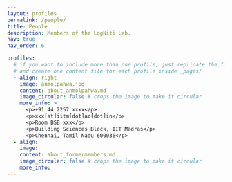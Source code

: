```yaml
---
layout: profiles
permalink: /people/
title: People
description: Members of the LogNiti Lab.
nav: true
nav_order: 6

profiles:
  # if you want to include more than one profile, just replicate the following block
  # and create one content file for each profile inside _pages/
  - align: right
    image: anmolpahwa.jpg
    content: about_anmolpahwa.md
    image_circular: false # crops the image to make it circular
    more_info: >
      <p>+91 44 2257 xxxx</p>
      <p>xxx[at]iitm[dot]ac[dot]in</p>
      <p>Room BSB xxx</p>
      <p>Building Sciences Block, IIT Madras</p>
      <p>Chennai, Tamil Nadu 600036</p>
  - align: 
    image: 
    content: about_formermembers.md
    image_circular: false # crops the image to make it circular
    more_info: 
---
```

